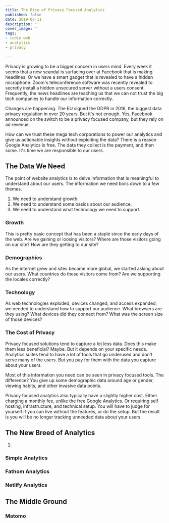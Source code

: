 ```yaml
---
title: The Rise of Privacy Focused Analytics
published: false
date: 2019-07-11
description: ''
cover_image: ''
tags:
- indie web
- analytics
- privacy

---
```

Privacy is growing to be a bigger concern in users mind. Every week it seems that a new scandal is surfacing over at Facebook that is making headlines. Or we have a smart gadget that is revealed to have a hidden microphone. Zoom's teleconference software was recently revealed to secretly install a hidden unsecured server without a users consent. Frequently, the news headlines are teaching us that we can not trust the big tech companies to handle our information correctly.

Changes are happening. The EU signed the GDPR in 2016, the biggest data privacy regulation in over 20 years. But it's not enough. Yes, Facebook announced on the switch to be a privacy focused company, but they rely on ad revenue.

How can we trust these mega tech corporations to power our analytics and give us actionable insights without exploiting the data? There is a reason Google Analytics is free. The data they collect is the payment, and then some. It's time we are responsible to our users.

## The Data We Need

The point of website analytics is to delve information that is meaningful to understand about our users. The information we need boils down to a few themes. 

1. We need to understand growth. 
2. We need to understand some basics about our audience. 
3. We need to understand what technology we need to support.

### Growth

This is pretty basic concept that has been a staple since the early days of the web. Are we gaining or loosing visitors? Where are those visitors going on our site? How are they getting to our site? 

### Demographics

As the internet grew and sites became more global, we started asking about our users. What countries do these visitors come from? Are we supporting the locales correctly?

### Technology

As web technologies exploded, devices changed, and access expanded, we needed to understand how to support our audience. What browsers are they using? What devices did they connect from? What was the screen size of those devices?

### The Cost of Privacy

Privacy focused solutions tend to capture a lot less data. Does this make them less beneficial? Maybe. But it depends on your specific needs. Analytics suites tend to have a lot of tools that go underused and don't serve many of the users. But you pay for them with the data you capture about your users. 

Most of this information you need can be seen in privacy focused tools. The difference? You give up some demographic data around age or gender, viewing habits, and other invasive data points. 

Privacy focused analytics also typically have a slightly higher cost. Either charging a monthly fee, unlike the free Google Analytics. Or requiring self hosting, infrastructure, and technical setup. You will have to judge for yourself if you can live without the features, or do the setup. But the result is you will be no longer tracking unneeded data about your users.

## The New Breed of Analytics

1. 

### Simple Analytics

### Fathom Analytics

### Netlify Analytics

## The Middle Ground

### Matomo